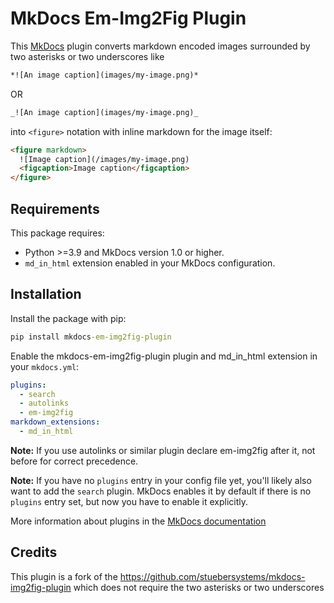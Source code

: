 # MkDocs Em-Img2Fig Plugin

This [MkDocs](https://www.mkdocs.org) plugin converts markdown encoded images surrounded by two asterisks or two underscores like

``` markdown
*![An image caption](images/my-image.png)*
```
OR
``` markdown
_![An image caption](images/my-image.png)_

```

into `<figure>` notation with inline markdown for the image itself:

``` html
<figure markdown>
  ![Image caption](/images/my-image.png)
  <figcaption>Image caption</figcaption>
</figure>
```

## Requirements

This package requires:
* Python >=3.9 and MkDocs version 1.0 or higher.  
* `md_in_html` extension enabled in your MkDocs configuration.

## Installation

Install the package with pip:
  
``` cmd
pip install mkdocs-em-img2fig-plugin
```

Enable the mkdocs-em-img2fig-plugin plugin and md_in_html extension in your `mkdocs.yml`:

``` yaml
plugins:
  - search
  - autolinks
  - em-img2fig
markdown_extensions:
  - md_in_html
```
**Note:** If you use autolinks or similar plugin declare em-img2fig after it, not before for correct precedence.

**Note:** If you have no `plugins` entry in your config file yet, you'll likely also want to add the `search` plugin. MkDocs enables it by default if there is no `plugins` entry set, but now you have to enable it explicitly.

More information about plugins in the [MkDocs documentation](https://www.mkdocs.org/user-guide/plugins/)

## Credits
This plugin is a fork of the https://github.com/stuebersystems/mkdocs-img2fig-plugin which does not require the two asterisks or two underscores
